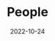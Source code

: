 ---
title: People
date: 2022-10-24

type: landing

sections:
  - block: people
    content:
      title: Meet the Team
      # Choose which groups/teams of users to display.
      #   Edit `user_groups` in each user's profile to add them to one or more of these groups.
      user_groups:
          - Members
      sort_by: Params.sorting_idx, Params.last_name
      sort_ascending: true
    design:
      show_interests: false
      show_role: true
      show_social: true
---